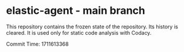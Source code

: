 # elastic-agent - main branch

This repository contains the frozen state of the repository.
Its history is cleared. It is used only for static code
analysis with Codacy.

Commit Time: 1711613368
